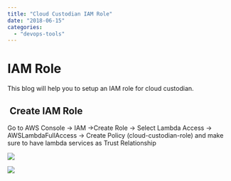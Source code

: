 ```yaml
---
title: "Cloud Custodian IAM Role"
date: "2018-06-15"
categories: 
  - "devops-tools"
---
```


# IAM Role

This blog will help you to setup an IAM role for cloud custodian.

##  **Create IAM Role**

Go to AWS Console -> IAM ->Create Role -> Select Lambda Access -> AWSLambdaFullAccess -> Create Policy (cloud-custodian-role) and make sure to have lambda services as Trust Relationship

![](https://cdn-images-1.medium.com/max/800/1*sOBqlaor7X2CtJqA1xcwyw.png)

![](https://cdn-images-1.medium.com/max/800/1*Ehj_5zXDSgnNSjtRzoyRyA.png)
